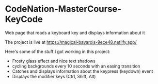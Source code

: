 # CodeNation-MasterCourse-KeyCode
Web page that reads a keyboard key and displays information about it

The project is live at https://magical-bavarois-9ece48.netlify.app/

Here's some of the stuff I got working in this project: 

* Frosty glass effect and nice text shadows
* cycling backgrounds every 10 seconds with an easing transition
* Catches and displays information about the keypress (keydown) event
* Displays the modifier keys (Ctrl, Shift, Alt)
